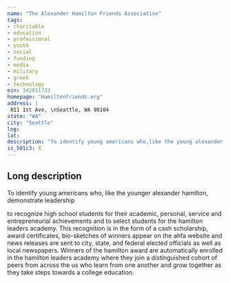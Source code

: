 ```yaml
---
name: "The Alexander Hamilton Friends Association"
tags:
- charitable
- education
- professional
- youth
- social
- funding
- media
- military
- greek
- technology
ein: 342011733
homepage: "Hamiltonfriends.org"
address: |
 811 1st Ave, \nSeattle, WA 98104
state: "WA"
city: "Seattle"
lng: 
lat: 
description: "To identify young americans who,like the young alexander hamilton,demonstrate leadership abilities, academic excellence,a passion for public service and financial need- and, through practical training programs, internship experiences and financial assistance, help them reach their highest personal and career goals. "
is_501c3: X
---
```


## Long description

To identify young americans who, like the younger alexander hamilton, demonstrate leadership
  
  to recognize high school students for their academic, personal, service and entrepreneurial achievements and to select students for the hamilton leaders academy. This recognition is in the form of a cash scholarship, award certificates, bio-sketches of winners appear on the ahfa website and news releases are sent to city, state, and federal elected officials as well as local newspapers. Winners of the hamilton award are automatically enrolled in the hamilton leaders academy where they join a distinguished cohort of peers from across the us who learn from one another and grow together as they take steps towards a college education. 
